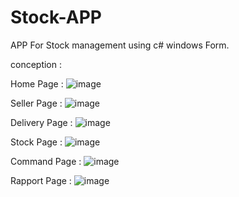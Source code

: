 # Stock-APP
APP For Stock management using c# windows Form.

conception : 

Home Page :
![image](https://github.com/mohammed-reda-elakhal/Stock-APP/assets/117114078/31efa098-07c3-4f43-a502-50ac6e725be9)

Seller Page :
![image](https://github.com/mohammed-reda-elakhal/Stock-APP/assets/117114078/a2bbce87-2b7a-4ea5-8a21-4f1d742a12c0)

Delivery Page :
![image](https://github.com/mohammed-reda-elakhal/Stock-APP/assets/117114078/cf2fdfca-25c2-4b8c-8c9f-8bd945c76351)

Stock Page :
![image](https://github.com/mohammed-reda-elakhal/Stock-APP/assets/117114078/1981e483-2d89-4ad2-8aaf-5c8982348ce5)

Command Page :
![image](https://github.com/mohammed-reda-elakhal/Stock-APP/assets/117114078/4f52f234-b057-4d60-a936-ddffea37692e)

Rapport Page :
![image](https://github.com/mohammed-reda-elakhal/Stock-APP/assets/117114078/af34e52d-068d-4ddc-a545-d003633133ee)



